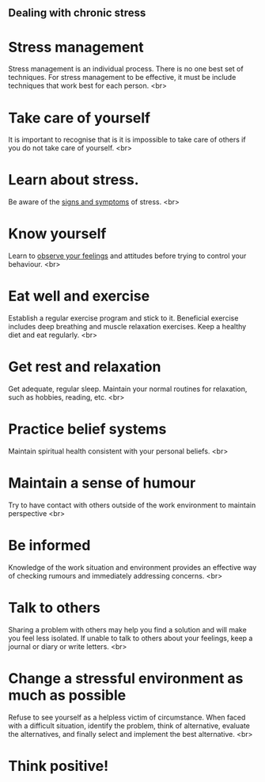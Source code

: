 
## Dealing with chronic stress

# Stress management
Stress management is an individual process. There is no one best set of techniques. For stress management to be effective, it must be include techniques that work best for each person.
&lt;br&gt;
# Take care of yourself
It is important to recognise that is it is impossible to take care of others if you do not take care of yourself.
&lt;br&gt;
# Learn about stress.
Be aware of the [signs and symptoms](topics/understand-2-security/2-your-well-being/3-2-learn.md) of stress.
&lt;br&gt;
# Know yourself
Learn to [observe your feelings](topics/understand-2-security/2-your-well-being/3-3-learn.md) and attitudes before trying to control your behaviour.
&lt;br&gt;
# Eat well and exercise
Establish a regular exercise program and stick to it. Beneficial exercise includes deep breathing and muscle relaxation exercises. Keep a healthy diet and eat regularly.
&lt;br&gt;
# Get rest and relaxation
Get adequate, regular sleep. Maintain your normal routines for relaxation, such as hobbies, reading, etc.
&lt;br&gt;
# Practice belief systems
Maintain spiritual health consistent with your personal beliefs.
&lt;br&gt;
# Maintain a sense of humour
Try to have contact with others outside of the work environment to maintain perspective
&lt;br&gt;
# Be informed
Knowledge of the work situation and environment provides an effective way of checking rumours and immediately addressing concerns.
&lt;br&gt;
# Talk to others
Sharing a problem with others may help you find a solution and will make you feel less isolated. If unable to talk to others about your feelings, keep a journal or diary or write letters.
&lt;br&gt;
# Change a stressful environment as much as possible
Refuse to see yourself as a helpless victim of circumstance. When faced with a difficult situation, identify the problem, think of alternative, evaluate the alternatives, and finally select and implement the best alternative.
&lt;br&gt;
# Think positive!
